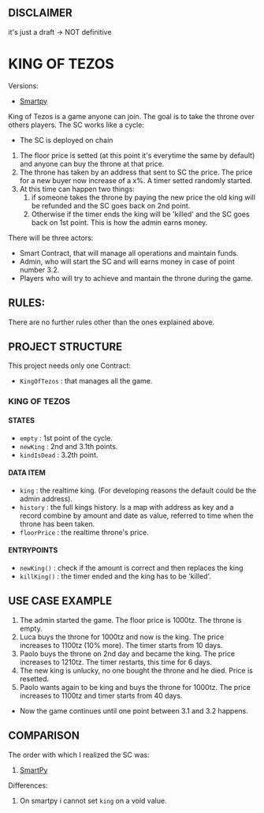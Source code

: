 ## DISCLAIMER

it's just a draft -> NOT definitive 


# KING OF TEZOS
Versions:
- [Smartpy](https://github.com/TheMastro-11/LearningTezos/blob/contracts/KingOfTezos/SmartPy/README.md)

King of Tezos is a game anyone can join.
The goal is to take the throne over others players.
The SC works like a cycle:
- The SC is deployed on chain
1. The floor price is setted (at this point it's everytime the same by default) and anyone can buy the throne at that price.
2. The throne has taken by an address that sent to SC the price. The price for a new buyer now increase of a x%. A timer setted randomly started.
3. At this time can happen two things:
    1. if someone takes the throne by paying the new price the old king will be refunded and the SC goes back on 2nd point. 
    2. Otherwise if the timer ends the king will be 'killed' and the SC goes back on 1st point. This is how the admin earns money.

There will be three actors:

- Smart Contract, that will manage all operations and maintain funds.
- Admin, who will start the SC and will earns money in case of point number 3.2.
- Players who will try to achieve and mantain the throne during the game.

  
## RULES:
There are no further rules other than the ones explained above.

## PROJECT STRUCTURE
This project needs only one Contract:
- `KingOfTezos` : that manages all the game.


### KING OF TEZOS

#### STATES
- `empty` : 1st point of the cycle.
- `newKing` : 2nd and 3.1th points.
- `kindIsDead` : 3.2th point.


#### DATA ITEM
- `king` : the realtime king. (For developing reasons the default could be the admin address). 
- `history` : the full kings history. Is a map with address as key and a record combine by amount and date as value, referred to time when the throne has been taken.
- `floorPrice` : the realtime throne's price.


#### ENTRYPOINTS
- `newKing()` : check if the amount is correct and then replaces the king
- `killKing()` : the timer ended and the king has to be 'killed'.


## USE CASE EXAMPLE
1. The admin started the game. The floor price is 1000tz. The throne is empty.
2. Luca buys the throne for 1000tz and now is the king. The price increases to 1100tz (10% more). The timer starts from 10 days.
3. Paolo buys the throne on 2nd day and became the king. The price increases to 1210tz. The timer restarts, this time for 6 days.
4. The new king is unlucky, no one bought the throne and he died. Price is resetted.
5. Paolo wants again to be king and buys the throne for 1000tz. The price increases to 1100tz and timer starts from 40 days.
- Now the game continues until one point between 3.1 and 3.2 happens.


## COMPARISON
The order with which I realized the SC was:
1. [SmartPy](https://github.com/TheMastro-11/LearningTezos/tree/contracts/CrowdFunding/SmartPy)

Differences:
1. On smartpy i cannot set `king` on a void value.
